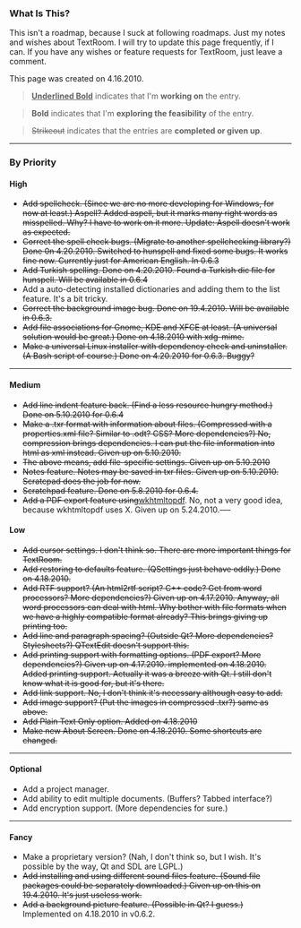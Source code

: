 ### What Is This? ###

This isn't a roadmap, because I suck at following roadmaps. Just my notes and wishes about TextRoom. I will try to update this page frequently, if I can. If you have any wishes or feature requests for TextRoom, just leave a comment.

This page was created on 4.16.2010.

> <u><b>Underlined Bold</b></u> indicates that I'm **working on** the entry.

> <b>Bold</b> indicates that I'm **exploring the feasibility** of the entry.

> ~~Strikeout~~ indicates that the entries are **completed or given up**.


---


### By Priority ###

#### High ####

  * ~~Add spellcheck. (Since we are no more developing for Windows, for now at least.) Aspell? Added aspell, but it marks many right words as misspelled. Why? I have to work on it more. Update: Aspell doesn't work as expected.~~
  * ~~Correct the spell check bugs. (Migrate to another spellchecking library?) Done 0n 4.20.2010. Switched to hunspell and fixed some bugs. It works fine now. Currently just for American English. In 0.6.3~~
  * ~~Add Turkish spelling. Done on 4.20.2010. Found a Turkish dic file for hunspell. Will be available in 0.6.4~~
  * Add a auto-detecting installed dictionaries and adding them to the list feature. It's a bit tricky.
  * ~~Correct the background image bug. Done on 19.4.2010. Will be available in 0.6.3.~~
  * ~~Add file associations for Gnome, KDE and XFCE at least. (A universal solution would be great.) Done on 4.18.2010 with xdg-mime.~~
  * ~~Make a universal Linux installer with dependency check and uninstaller. (A Bash script of course.) Done on 4.20.2010 for 0.6.3. Buggy?~~


---


#### Medium ####

  * ~~Add line indent feature back. (Find a less resource hungry method.) Done on 5.10.2010  for 0.6.4~~
  * ~~Make a .txr format with information about files. (Compressed with a properties.xml file? Similar to .odt? CSS? More dependencies?) No, compression brings dependencies. I can put the file information into html as xml instead. Given up on 5.10.2010.~~
  * ~~The above means, add file-specific settings. Given up on 5.10.2010~~
  * ~~Notes feature. Notes may be saved in txr files. Given up on 5.10.2010. Scratcpad does the job for now.~~
  * ~~Scratchpad feature. Done on 5.8.2010 for 0.6.4.~~
  * ~~Add a PDF export feature using~~<a href='http://code.google.com/p/wkhtmltopdf/'>wkhtmltopdf</a>. No, not a very good idea, because wkhtmltopdf uses X. Given up on 5.24.2010.~~---~~

#### Low ####

  * ~~Add cursor settings. I don't think so. There are more important things for TextRoom.~~
  * ~~Add restoring to defaults feature. (QSettings just behave oddly.) Done on 4.18.2010.~~
  * ~~Add RTF support? (An html2rtf script? C++ code? Get from word processors? More dependencies?) Given up on 4.17.2010. Anyway, all word processors can deal with html. Why bother with file formats when we have a highly compatible format already? This brings giving up printing too.~~
  * ~~Add line and paragraph spacing? (Outside Qt? More dependencies? Stylesheets?) QTextEdit doesn't support this.~~
  * ~~Add printing support with formatting options. (PDF export? More dependencies?) Given up on 4.17.2010. implemented on 4.18.2010. Added printing support. Actually it was a breeze with Qt. I still don't know what it is good for, but it's there.~~
  * ~~Add link support. No, I don't think it's necessary although easy to add.~~
  * ~~Add image support? (Put the images in compressed .txr?) same as above.~~
  * ~~Add Plain Text Only option. Added on 4.18.2010~~
  * ~~Make new About Screen. Done on 4.18.2010. Some shortcuts are changed.~~


---


#### Optional ####

  * Add a project manager.
  * Add ability to edit multiple documents. (Buffers? Tabbed interface?)
  * Add encryption support. (More dependencies for sure.)


---


#### Fancy ####

  * Make a proprietary version? (Nah, I don't think so, but I wish. It's possible by the way, Qt and SDL are LGPL.)
  * ~~Add installing and using different sound files feature. (Sound file packages could be separately downloaded.) Given up on this on 19.4.2010. It's just useless work.~~
  * ~~Add a background picture feature. (Possible in Qt? I guess.)~~ Implemented on 4.18.2010 in v0.6.2.